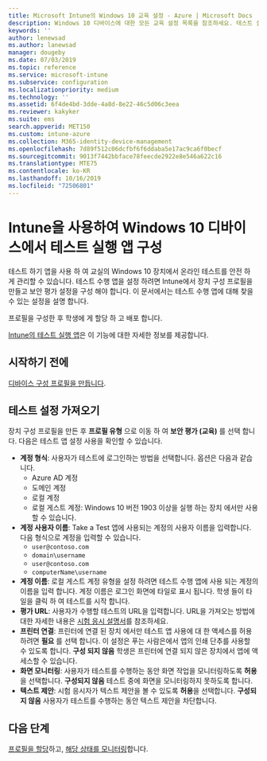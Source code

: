 ```yaml
---
title: Microsoft Intune의 Windows 10 교육 설정 - Azure | Microsoft Docs
description: Windows 10 디바이스에 대한 모든 교육 설정 목록을 참조하세요. 테스트 실행 앱이 있는 디바이스 구성 프로필에서 이 설정을 사용하고, 사용자 또는 학생이 로그인하는 방법을 선택하고, 테스트 중에 화면을 모니터링하는 등의 작업을 Intune에서 수행할 수 있습니다.
keywords: ''
author: lenewsad
ms.author: lanewsad
manager: dougeby
ms.date: 07/03/2019
ms.topic: reference
ms.service: microsoft-intune
ms.subservice: configuration
ms.localizationpriority: medium
ms.technology: ''
ms.assetid: 6f4de4bd-3dde-4a8d-8e22-46c5d06c3eea
ms.reviewer: kakyker
ms.suite: ems
search.appverid: MET150
ms.custom: intune-azure
ms.collection: M365-identity-device-management
ms.openlocfilehash: 7d89f512c06dcfbf6f6ddaba5e17ac9ca6f0becf
ms.sourcegitcommit: 9013f7442bbface78feecde2922e8e546a622c16
ms.translationtype: MTE75
ms.contentlocale: ko-KR
ms.lasthandoff: 10/16/2019
ms.locfileid: "72506801"
---
```

# <a name="configure-the-take-a-test-app-on-windows-10-devices-using-intune"></a>Intune을 사용하여 Windows 10 디바이스에서 테스트 실행 앱 구성

테스트 하기 앱을 사용 하 여 교실의 Windows 10 장치에서 온라인 테스트를 안전 하 게 관리할 수 있습니다. 테스트 수행 앱을 설정 하려면 Intune에서 장치 구성 프로필을 만들고 보안 평가 설정을 구성 해야 합니다. 이 문서에서는 테스트 수행 앱에 대해 찾을 수 있는 설정을 설명 합니다. 

프로필을 구성한 후 학생에 게 할당 하 고 배포 합니다. 

[Intune의 테스트 실행 앱](education-settings-configure.md)은 이 기능에 대한 자세한 정보를 제공합니다.

## <a name="before-you-begin"></a>시작하기 전에

[디바이스 구성 프로필을 만듭니다](education-settings-configure.md#create-a-device-profile).

## <a name="take-a-test-settings"></a>테스트 설정 가져오기
장치 구성 프로필을 만든 후 **프로필 유형** 으로 이동 하 여 **보안 평가 (교육)** 를 선택 합니다. 다음은 테스트 앱 설정 사용을 확인할 수 있습니다. 


- **계정 형식**: 사용자가 테스트에 로그인하는 방법을 선택합니다. 옵션은 다음과 같습니다.
  - Azure AD 계정
  - 도메인 계정
  - 로컬 계정
  - 로컬 게스트 계정: Windows 10 버전 1903 이상을 실행 하는 장치 에서만 사용할 수 있습니다.    
- **계정 사용자 이름**: Take a Test 앱에 사용되는 계정의 사용자 이름을 입력합니다. 다음 형식으로 계정을 입력할 수 있습니다.
  - `user@contoso.com`
  - `domain\username`
  - `user@contoso.com`
  - `computerName\username`
- **계정 이름**: 로컬 게스트 계정 유형을 설정 하려면 테스트 수행 앱에 사용 되는 계정의 이름을 입력 합니다. 계정 이름은 로그인 화면에 타일로 표시 됩니다. 학생 들이 타일을 클릭 하 여 테스트를 시작 합니다.  
- **평가 URL**: 사용자가 수행할 테스트의 URL을 입력합니다. URL을 가져오는 방법에 대한 자세한 내용은 [시험 응시 설명서](https://docs.microsoft.com/education/windows/take-tests-in-windows-10)를 참조하세요.
- **프린터 연결**: 프린터에 연결 된 장치 에서만 테스트 앱 사용에 대 한 액세스를 허용 하려면 **필요** 를 선택 합니다. 이 설정은 푸는 사람은에서 앱의 인쇄 단추를 사용할 수 있도록 합니다. **구성 되지 않음** 학생은 프린터에 연결 되지 않은 장치에서 앱에 액세스할 수 있습니다.  
- **화면 모니터링**: 사용자가 테스트를 수행하는 동안 화면 작업을 모니터링하도록 **허용**을 선택합니다. **구성되지 않음** 테스트 중에 화면을 모니터링하지 못하도록 합니다.
- **텍스트 제안**: 시험 응시자가 텍스트 제안을 볼 수 있도록 **허용**을 선택합니다. **구성되지 않음** 사용자가 테스트를 수행하는 동안 텍스트 제안을 차단합니다.

## <a name="next-steps"></a>다음 단계

[프로필을 할당](device-profile-assign.md)하고, [해당 상태를 모니터링](device-profile-monitor.md)합니다.

